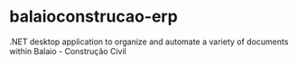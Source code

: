 # balaioconstrucao-erp
.NET desktop application to organize and automate a variety of documents within Balaio - Construção Civil
